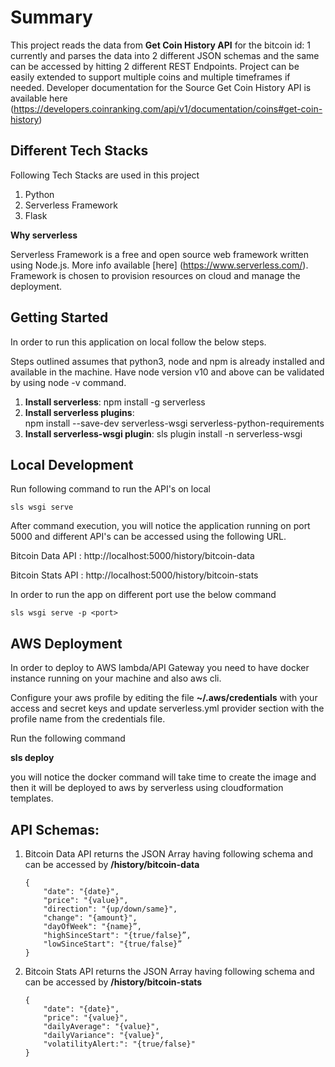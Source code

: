 # Summary

This project reads the data from <b>Get Coin History API</b> for the bitcoin id: 1 currently and parses the data into 2 different JSON schemas and the same can be accessed by hitting 2 different REST Endpoints.
Project can be easily extended to support multiple coins and multiple timeframes if needed.
Developer documentation for the Source Get Coin History API is available here (https://developers.coinranking.com/api/v1/documentation/coins#get-coin-history)

## Different Tech Stacks

Following Tech Stacks are used in this project
   1. Python
   2. Serverless Framework
   3. Flask  

**Why serverless**

Serverless Framework is a free and open source web framework written using Node.js. More info available [here] (https://www.serverless.com/). Framework is chosen to provision resources on cloud and manage the deployment.

## Getting Started

In order to run this application on local follow the below steps.

Steps outlined assumes that python3, node and npm is already installed and available in the machine. Have node version v10 and above can be validated by using node -v command.

1. <b> Install serverless</b>: npm install -g serverless
2. <b> Install serverless plugins</b>:  
        npm install --save-dev serverless-wsgi serverless-python-requirements
3. <b> Install serverless-wsgi plugin</b>: sls plugin install -n serverless-wsgi


## Local Development
Run following command to run the API's on local

    sls wsgi serve

After command execution, you will notice the application running on port 5000 and different API's can be accessed using the following URL.

Bitcoin Data API : http://localhost:5000/history/bitcoin-data

Bitcoin Stats API : http://localhost:5000/history/bitcoin-stats

In order to run the app on different port use the below command 
    
    sls wsgi serve -p <port>

## AWS Deployment

In order to deploy to AWS lambda/API Gateway you need to have docker instance running on your machine and also aws cli.

Configure your aws profile by editing the file <b>~/.aws/credentials</b> with your access and secret keys and update serverless.yml provider section with the profile name from the credentials file.

Run the following command

**sls deploy**

you will notice the docker command will take time to create the image and then it will be deployed to aws by serverless using cloudformation templates.

## API Schemas:
 1. Bitcoin Data API returns the JSON Array having following schema and can be accessed by <b>/history/bitcoin-data</b>

        {
            "date": "{date}",
            "price": "{value}",
            "direction": "{up/down/same}",
            "change": "{amount}",
            "dayOfWeek": "{name}”,
            "highSinceStart": "{true/false}”,
            "lowSinceStart": "{true/false}”
        }


 2. Bitcoin Stats API returns the JSON Array having following schema and can be accessed by <b>/history/bitcoin-stats</b>

        {
            "date": "{date}",
            "price": "{value}",
            "dailyAverage": "{value}",
            "dailyVariance": "{value}",
            "volatilityAlert:": "{true/false}"
        }




